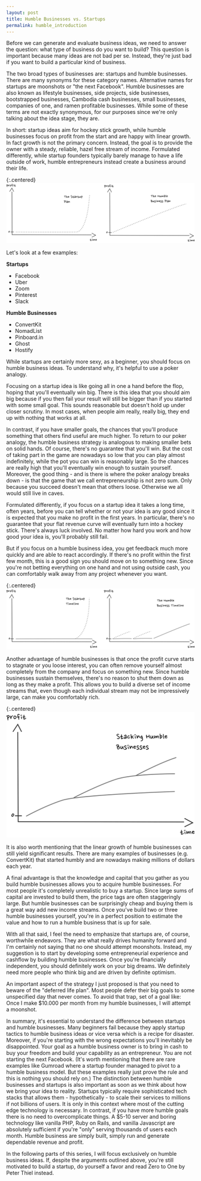 ```yaml
---
layout: post
title: Humble Businesses vs. Startups
permalink: humble_introduction
---
```


Before we can generate and evaluate business ideas, we need to answer the question: what type of business do you want to build? This question is important because many ideas are not bad per se. Instead, they're just bad if you want to build a particular kind of business. 

The two broad types of businesses are: startups and humble businesses. There are many synonyms for these category names. Alternative names for startups are moonshots or "the next Facebook". Humble businesses are also known as lifestyle businesses, side projects, side businesses, bootstrapped businesses, Cambodia cash businesses, small businesses, companies of one,  and ramen profitable businesses. While some of these terms are not exactly synonymous, for our purposes since we're only talking about the idea stage, they are. 

In short: startup ideas aim for hockey stick growth, while humble businesses focus on profit from the start and are happy with linear growth. In fact growth is not the primary concern. Instead, the goal is to provide the owner with a steady, reliable, hazel free stream of income. Formulated differently, while startup founders typically barely manage to have a life outside of work, humble entrepreneurs instead create a business around their life.

{:.centered}
![humble vs startup plan](/images/startup_vs_humble_plan.svg)

Let's look at a few examples:

**Startups**

- Facebook
- Uber
- Zoom
- Pinterest
- Slack

**Humble Businesses**

- ConvertKit
- NomadList
- Pinboard.in
- Ghost
- Hostify 

While startups are certainly more sexy, as a beginner, you should focus on humble business ideas. To understand why, it's helpful to use a poker analogy. 

Focusing on a startup idea is like going all in one a hand before the flop, hoping that you'll eventually win big. There is this idea that you should aim big because if you then fail your result will still be bigger than if you started with some small goal. This sounds reasonable but doesn't hold up under closer scrutiny. In most cases, when people aim really, really big, they end up with nothing that works at all. 

In contrast, if you have smaller goals, the chances that you'll produce something that others find useful are much higher. To return to our poker analogy, the humble business strategy is analogous to making smaller bets on solid hands. Of course, there's no guarantee that you'll win. But the cost of taking part in the game are nowadays so low that you can play almost indefinitely, while the pot you can win is reasonably large. So the chances are really high that you'll eventually win enough to sustain yourself. Moreover, the good thing - and is there is where the poker analogy breaks down - is that the game that we call entrepreneurship is not zero sum. Only because you succeed doesn't mean that others loose. Otherwise we all would still live in caves. 

Formulated differently, if you focus on a startup idea it takes a long time, often years, before you can tell whether or not your idea is any good since it is expected that you make no profit in the first years. In particular, there's no guarantee that your flat revenue curve will eventually turn into a hockey stick. There's always luck involved. No matter how hard you work and how good your idea is, you'll probably still fail. 

But if you focus on a humble business idea, you get feedback much more quickly and are able to react accordingly. If there's no profit within the first few month, this is a good sign you should move on to something new. Since you're not betting everything on one hand and not using outside cash, you can comfortably walk away from any project whenever you want. 

{:.centered}
![humble vs startup timeline](/images/startup_vs_humble_timeline.svg)


Another advantage of humble businesses is that once the profit curve starts to stagnate or you loose interest, you can often remove yourself almost completely from the company and focus on something new. Since humble businesses sustain themselves, there's no reason to shut them down as long as they make a profit. This allows you to build a diverse set of income streams that, even though each individual stream may not be impressively large, can make you comfortably rich. 


{:.centered}
![stacking humble businesses](/images/stacking_humble_businesses.svg)

It is also worth mentioning that the linear growth of humble businesses can still yield significant results. There are many examples of businesses (e.g. ConvertKit) that started humbly and are nowadays making millions of dollars each year. 

A final advantage is that the knowledge and capital that you gather as you build humble businesses allows you to acquire humble businesses. For most people it's completely unrealistic to buy a startup. Since large sums of capital are invested to build them, the price tags are often staggeringly large. But humble businesses can be surprisingly cheap and buying them is a great way add new income streams. Once you've build two or three humble businesses yourself, you're in a perfect position to estimate the value and how to run a humble business that is up for sale.

With all that said, I feel the need to emphasize that startups are, of course, worthwhile endeavors. They are what really drives humanity forward and I'm certainly not saying that no one should attempt moonshots. Instead, my suggestion is to start by developing some entrepreneurial experience and cashflow by building humble businesses. Once you're financially independent, you should definitely work on your big dreams. We definitely need more people who think big and are driven by definite optimism.

An important aspect of the strategy I just proposed is that you need to beware of the "deferred life plan". Most people defer their big goals to some unspecified day that never comes. To avoid that trap, set of a goal like: Once I make $10.000 per month from my humble businesses, I will attempt a moonshot. 

In summary, it's essential to understand the difference between startups and humble businesses. Many beginners fail because they apply startup tactics to humble business ideas or vice versa which is a recipe for disaster. Moreover, if you're starting with the wrong expectations you'll inevitably be disappointed. Your goal as a humble business owner is to bring in cash to buy your freedom and build your capability as an entrepreneur. You are not starting the next Facebook. (It's worth mentioning that there are rare examples like Gumroad where a startup founder managed to pivot to a humble business model. But these examples really just prove the rule and this is nothing you should rely on.) The distinction between humble businesses and startups is also important as soon as we think about how we bring your idea to reality. Startups typically require sophisticated tech stacks that allows them - hypothetically - to scale their services to millions if not billions of users.  It is only in this context where most of the cutting edge technology is necessary. In contrast, if you have more humble goals there is no need to overcomplicate things. A $5-10 server and boring technology like vanilla PHP, Ruby on Rails, and vanilla Javascript are absolutely sufficient if you're "only" serving thousands of users each month. Humble business are simply built, simply run and generate dependable revenue and profit.

In the following parts of this series, I will focus exclusively on humble business ideas. If, despite the arguments outlined above, you're still motivated to build a startup, do yourself a favor and read Zero to One by Peter Thiel instead.